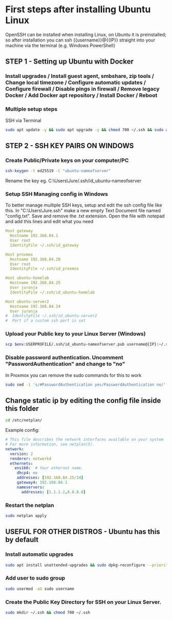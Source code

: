 # First steps after installing Ubuntu Linux

OpenSSH can be installed when installing Linux, on Ubuntu it is preinstalled; so after installation you can ssh {{username}}@{{IP}} straight into your machine via the terminal (e.g. Windows PowerShell)

## STEP 1 - Setting up Ubuntu with Docker
### Install upgrades / Install guest agent, smbshare, zip tools / Change local timezone / Configure automatic updates / Configure firewall / Disable pings in firewall / Remove legacy Docker / Add Docker apt repository / Install Docker / Reboot

### Multiple setup steps
SSH via Terminal

```bash
sudo apt update -y && sudo apt upgrade -y && chmod 700 ~/.ssh && sudo apt install qemu-guest-agent -y && sudo timedatectl set-timezone Europe/Ljubljana && sudo sed -i 's/\/\/Unattended-Upgrade::Automatic-Reboot-Time/Unattended-Upgrade::Automatic-Reboot-Time/' /etc/apt/apt.conf.d/50unattended-upgrades && sudo ufw default allow outgoing && sudo ufw default deny incoming && sudo ufw allow 22,81/tcp && sudo ufw allow 51820/udp && sudo ufw enable && sudo sed -i 's/-A ufw-before-input -p icmp --icmp-type echo-request -j ACCEPT/-A ufw-before-input -p icmp --icmp-type echo-request -j DROP/' /etc/ufw/before.rules && for pkg in docker.io docker-doc docker-compose dcker-compose-v2 podman-docker containerd runc; do sudo apt-get remove $pkg; done && sudo apt-get update && sudo apt-get install ca-certificates curl gnupg && sudo install -m 0755 -d /etc/apt/keyrings && curl -fsSL https://download.docker.com/linux/ubuntu/gpg | sudo gpg --dearmor -o /etc/apt/keyrings/docker.gpg && sudo chmod a+r /etc/apt/keyrings/docker.gpg && echo "deb [arch="$(dpkg --print-architecture)" signed-by=/etc/apt/keyrings/docker.gpg] https://download.docker.com/linux/ubuntu "$(. /etc/os-release && echo "$VERSION_CODENAME")" stable" | sudo tee /etc/apt/sources.list.d/docker.list > /dev/null && sudo apt-get update && sudo apt-get install docker-ce docker-ce-cli containerd.io docker-buildx-plugin docker-compose-plugin -y && sudo usermod -aG docker juronja && sudo docker run --name hello hello-world && sudo docker rm hello && sudo docker rmi hello-world && sudo reboot

```

## STEP 2 - SSH KEY PAIRS ON WINDOWS
### Create Public/Private keys on your computer/PC 
```bash
ssh-keygen -t ed25519 -C "ubuntu-nameofserver"

```
Rename the key eg. C:\Users\Jure/.ssh/id_ubuntu-nameofserver

### Setup SSH Managing config in Windows
To better manage multiple SSH keys, setup and edit the ssh config file like this.
In "C:\Users\Jure\.ssh\" make a new empty Text Document file named "config.txt". Save and remove the .txt extension.
Open the file with notepad and add this lines and edit what you need
```yaml
Host gateway
  Hostname 192.168.84.1
  User root
  IdentityFile ~/.ssh/id_gateway

Host proxmox
  Hostname 192.168.84.20
  User root
  IdentityFile ~/.ssh/id_proxmox

Host ubuntu-homelab
  Hostname 192.168.84.25
  User juronja
  IdentityFile ~/.ssh/id_ubuntu-homelab

Host ubuntu-server2
  Hostname 192.168.84.24
  User juronja
#  IdentityFile ~/.ssh/id_ubuntu-server2
#  Port if a custom ssh port is set

```

### Upload your Public key to your Linux Server (Windows)
```bash
scp $env:USERPROFILE/.ssh/id_ubuntu-nameofserver.pub username@{IP}:~/.ssh/authorized_keys

```
### Disable password authentication. Uncomment "PasswordAuthentication" and change to "no"
In Proxmox you can remove the sudo commands for this to work

```bash
sudo sed -i 's/#PasswordAuthentication yes/PasswordAuthentication no/' /etc/ssh/sshd_config && sudo sed -i 's/#AddressFamily any/AddressFamily inet/' /etc/ssh/sshd_config && sudo systemctl restart ssh

```
## Change static ip by editing the config file inside this folder 

```bash
cd /etc/netplan/

```
Example config:

```yml
# This file describes the network interfaces available on your system
# For more information, see netplan(5).
network:
  version: 2
  renderer: networkd
  ethernets:
    ens160:  # Your ethernet name.
     dhcp4: no
     addresses: [192.168.84.25/24]
     gateway4: 192.168.84.1
     nameservers:
       addresses: [1.1.1.2,8.8.8.8]

```


### Restart the netplan

```bash
sudo netplan apply

```

## USEFUL FOR OTHER DISTROS - Ubuntu has this by default

### Install automatic upgrades
```bash
sudo apt install unattended-upgrades && sudo dpkg-reconfigure --priority=low unattended-upgrades
```

### Add user to sudo group
```bash
sudo usermod -aG sudo username
```

### Create the Public Key Directory for SSH on your Linux Server.
```bash
sudo mkdir ~/.ssh && chmod 700 ~/.ssh
```